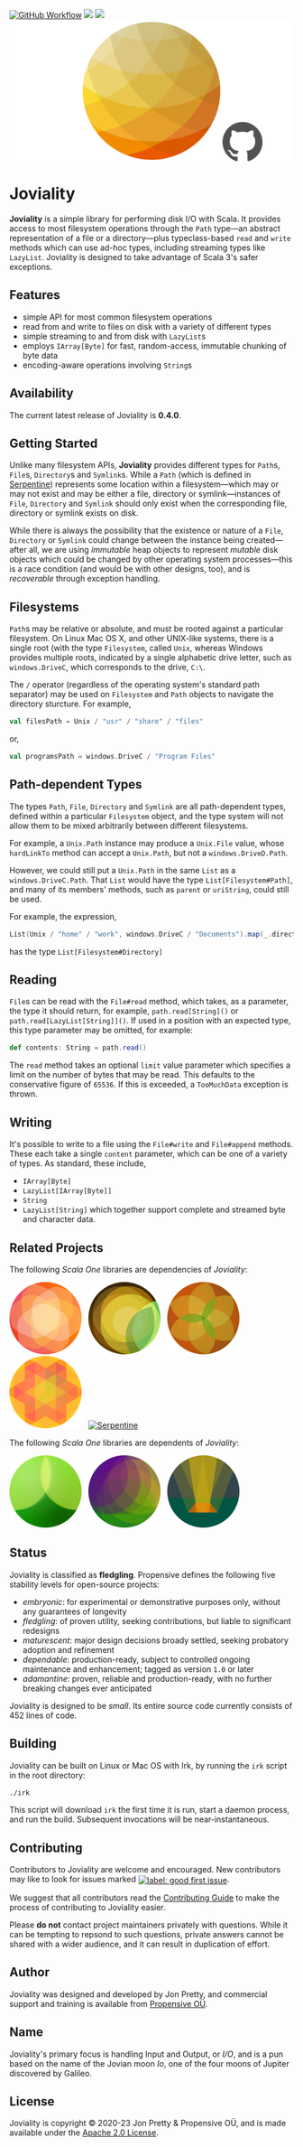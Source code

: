 [<img alt="GitHub Workflow" src="https://img.shields.io/github/workflow/status/propensive/joviality/Build/main?style=for-the-badge" height="24">](https://github.com/propensive/joviality/actions)
[<img src="https://img.shields.io/maven-central/v/com.propensive/joviality-core?color=2465cd&style=for-the-badge" height="24">](https://search.maven.org/artifact/com.propensive/joviality-core)
[<img src="https://img.shields.io/discord/633198088311537684?color=8899f7&label=DISCORD&style=for-the-badge" height="24">](https://discord.gg/7b6mpF6Qcf)
<img src="/doc/images/github.png" valign="middle">

# Joviality

__Joviality__ is a simple library for performing disk I/O with Scala. It provides access to most filesystem
operations through the `Path` type—an abstract representation of a file or a directory—plus typeclass-based
`read` and `write` methods which can use ad-hoc types, including streaming types like `LazyList`. Joviality is
designed to take advantage of Scala 3's safer exceptions.

## Features

- simple API for most common filesystem operations
- read from and write to files on disk with a variety of different types
- simple streaming to and from disk with `LazyList`s
- employs `IArray[Byte]` for fast, random-access, immutable chunking of byte data
- encoding-aware operations involving `String`s


## Availability

The current latest release of Joviality is __0.4.0__.

## Getting Started

Unlike many filesystem APIs, __Joviality__ provides different types for `Path`s, `File`s, `Directory`s
and `Symlink`s. While a `Path` (which is defined in [Serpentine](https://github.com/propensive/serpentine/))
represents some location within a filesystem—which may or may not exist and may be either a file,
directory or symlink—instances of `File`, `Directory` and `Symlink` should only exist when the
corresponding file, directory or symlink exists on disk.

While there is always the possibility that the existence or nature of a `File`, `Directory` or
`Symlink` could change between the instance being created—after all, we are using _immutable_ heap
objects to represent _mutable_ disk objects which could be changed by other operating system
processes—this is a race condition (and would be with other designs, too), and is _recoverable_
through exception handling.

## Filesystems

`Path`s may be relative or absolute, and must be rooted against a particular filesystem. On Linux
Mac OS X, and other UNIX-like systems, there is a single root (with the type `Filesystem`, called
`Unix`, whereas Windows provides multiple roots, indicated by a single alphabetic drive letter, such
as `windows.DriveC`, which corresponds to the drive, `C:\`.

The `/` operator (regardless of the operating system's standard path separator) may be used on
`Filesystem` and `Path` objects to navigate the directory sturcture. For example,
```scala
val filesPath = Unix / "usr" / "share" / "files"
```
or,
```scala
val programsPath = windows.DriveC / "Program Files"
```

## Path-dependent Types

The types `Path`, `File`, `Directory` and `Symlink` are all path-dependent types, defined within
a particular `Filesystem` object, and the type system will not allow them to be mixed arbitrarily
between different filesystems.

For example, a `Unix.Path` instance may produce a `Unix.File` value, whose `hardLinkTo` method
can accept a `Unix.Path`, but not a `windows.DriveD.Path`.

However, we could still put a `Unix.Path` in the same `List` as a `windows.DriveC.Path`. That `List`
would have the type `List[Filesystem#Path]`, and many of its members' methods, such as `parent` or
`uriString`, could still be used.

For example, the expression,
```scala
List(Unix / "home" / "work", windows.DriveC / "Documents").map(_.directory.parent)
```
has the type `List[Filesystem#Directory]`

## Reading

`File`s can be read with the `File#read` method, which takes, as a parameter, the type it should
return, for example, `path.read[String]()` or `path.read[LazyList[String]]()`. If used in a position
with an expected type, this type parameter may be omitted, for example:
```scala
def contents: String = path.read()
```

The `read` method takes an optional `limit` value parameter which specifies a limit on the number of
bytes that may be read. This defaults to the conservative figure of `65536`. If this is exceeded, a
`TooMuchData` exception is thrown.

## Writing

It's possible to write to a file using the `File#write` and `File#append` methods. These each take a
single `content` parameter, which can be one of a variety of types. As standard, these include,
- `IArray[Byte]`
- `LazyList[IArray[Byte]]`
- `String`
- `LazyList[String]`
which together support complete and streamed byte and character data.


## Related Projects

The following _Scala One_ libraries are dependencies of _Joviality_:

[![Anticipation](https://github.com/propensive/anticipation/raw/main/doc/images/128x128.png)](https://github.com/propensive/anticipation/) &nbsp; [![Eucalyptus](https://github.com/propensive/eucalyptus/raw/main/doc/images/128x128.png)](https://github.com/propensive/eucalyptus/) &nbsp; [![Gastronomy](https://github.com/propensive/gastronomy/raw/main/doc/images/128x128.png)](https://github.com/propensive/gastronomy/) &nbsp; [![Kaleidoscope](https://github.com/propensive/kaleidoscope/raw/main/doc/images/128x128.png)](https://github.com/propensive/kaleidoscope/) &nbsp; [![Serpentine](https://github.com/propensive/serpentine/raw/main/doc/images/128x128.png)](https://github.com/propensive/serpentine/) &nbsp;

The following _Scala One_ libraries are dependents of _Joviality_:

[![Exoskeleton](https://github.com/propensive/exoskeleton/raw/main/doc/images/128x128.png)](https://github.com/propensive/exoskeleton/) &nbsp; [![Merino](https://github.com/propensive/merino/raw/main/doc/images/128x128.png)](https://github.com/propensive/merino/) &nbsp; [![Oubliette](https://github.com/propensive/oubliette/raw/main/doc/images/128x128.png)](https://github.com/propensive/oubliette/) &nbsp;

## Status

Joviality is classified as __fledgling__. Propensive defines the following five stability levels for open-source projects:

- _embryonic_: for experimental or demonstrative purposes only, without any guarantees of longevity
- _fledgling_: of proven utility, seeking contributions, but liable to significant redesigns
- _maturescent_: major design decisions broady settled, seeking probatory adoption and refinement
- _dependable_: production-ready, subject to controlled ongoing maintenance and enhancement; tagged as version `1.0` or later
- _adamantine_: proven, reliable and production-ready, with no further breaking changes ever anticipated

Joviality is designed to be _small_. Its entire source code currently consists of 452 lines of code.

## Building

Joviality can be built on Linux or Mac OS with Irk, by running the `irk` script in the root directory:
```sh
./irk
```

This script will download `irk` the first time it is run, start a daemon process, and run the build. Subsequent
invocations will be near-instantaneous.

## Contributing

Contributors to Joviality are welcome and encouraged. New contributors may like to look for issues marked
<a href="https://github.com/propensive/joviality/labels/good%20first%20issue"><img alt="label: good first issue"
src="https://img.shields.io/badge/-good%20first%20issue-67b6d0.svg" valign="middle"></a>.

We suggest that all contributors read the [Contributing Guide](/contributing.md) to make the process of
contributing to Joviality easier.

Please __do not__ contact project maintainers privately with questions. While it can be tempting to repsond to
such questions, private answers cannot be shared with a wider audience, and it can result in duplication of
effort.

## Author

Joviality was designed and developed by Jon Pretty, and commercial support and training is available from
[Propensive O&Uuml;](https://propensive.com/).



## Name

Joviality's primary focus is handling Input and Output, or _I/O_, and is a pun based on the name of the Jovian moon _Io_, one of the four moons of Jupiter discovered by Galileo.

## License

Joviality is copyright &copy; 2020-23 Jon Pretty & Propensive O&Uuml;, and is made available under the
[Apache 2.0 License](/license.md).
